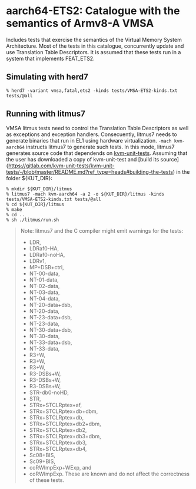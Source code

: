 aarch64-ETS2: Catalogue with the semantics of Armv8-A VMSA
============================================================

Includes tests that exercise the semantics of the Virtual Memory
System Architecture. Most of the tests in this catalogue, concurrently
update and use Translation Table Descriptors. It is assumed that these
tests run in a system that implements FEAT_ETS2.

Simulating with herd7
---------------------

    % herd7 -variant vmsa,fatal,ets2 -kinds tests/VMSA-ETS2-kinds.txt tests/@all

Running with litmus7
--------------------

VMSA litmus tests need to control the Translation Table Descriptors as
well as exceptions and exception handlers. Consecuently, litmus7 needs
to generate binaries that run in EL1 using hardware
virtualization. `-mach kvm-aarch64` instructs litmus7 to generate such
tests. In this mode, litmus7 generates source code that dependends on
[kvm-unit-tests](http://www.linux-kvm.org/page/KVM-unit-tests). Assuming
that the user has downloaded a copy of kvm-unit-test and [build its
source]{https://gitlab.com/kvm-unit-tests/kvm-unit-tests/-/blob/master/README.md?ref_type=heads#building-the-tests)
in the folder ${KUT_DIR}:

    % mkdir ${KUT_DIR}/litmus
    % litmus7 -mach kvm-aarch64 -a 2 -o ${KUT_DIR}/litmus -kinds tests/VMSA-ETS2-kinds.txt tests/@all
    % cd ${KUT_DIR}/litmus
    % make
    % cd ..
    % sh ./litmus/run.sh

> Note: litmus7 and the C compiler might emit warnings for the tests:
> - LDR,
> - LDRaf0-HA,
> - LDRaf0-noHA,
> - LDRv1,
> - MP+DSB+ctrl,
> - NT-00-data,
> - NT-01-data,
> - NT-02-data,
> - NT-03-data,
> - NT-04-data,
> - NT-20-data+dsb,
> - NT-20-data,
> - NT-23-data+dsb,
> - NT-23-data,
> - NT-30-data+dsb,
> - NT-30-data,
> - NT-33-data+dsb,
> - NT-33-data,
> - R3+W,
> - R3+W,
> - R3+W,
> - R3-DSBs+W,
> - R3-DSBs+W,
> - R3-DSBs+W,
> - STR-db0-noHD,
> - STR,
> - STRx+STCLRptex+af,
> - STRx+STCLRptex+db+dbm,
> - STRx+STCLRptex+db,
> - STRx+STCLRptex+db2+dbm,
> - STRx+STCLRptex+db2,
> - STRx+STCLRptex+db3+dbm,
> - STRx+STCLRptex+db3,
> - STRx+STCLRptex+db4,
> - Sc08+BIS,
> - Sc09+BIS,
> - coRWImpExp+WExp, and
> - coRWImpExp.
> These are known and do not affect the correctness of these tests.
